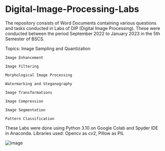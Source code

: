 # Digital-Image-Processing-Labs

The repository consists of Word Documents containing various questions and tasks conducted in Labs of DIP (Digital Image Processing).
These were conducted between the period September 2022 to January 2023 in the 5th Semester of BSCS.

Topics: Image Sampling and Quantization

	Image Enhancement

	Image Filtering 

	Morphological Image Processing

	Watermarking and Steganography

	Image Transformations

	Image Compression 

	Image Segmentation

	Pattern Classification 

These Labs were done using Python 3.10 on Google Colab and Spyder IDE in Anaconda. 
Libraries used: Opencv as cv2, Pillow as PIL

![image](https://user-images.githubusercontent.com/80505091/212537549-158b5b62-eb3a-4557-94c1-7277fa38f73b.png)
